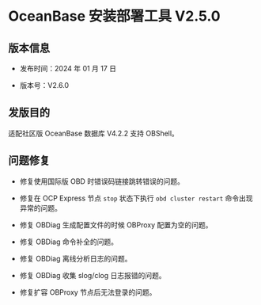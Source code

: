 # OceanBase 安装部署工具 V2.5.0

## 版本信息

* 发布时间：2024 年 01 月 17 日

* 版本号：V2.6.0

## 发版目的

适配社区版 OceanBase 数据库 V4.2.2 支持 OBShell。

## 问题修复

* 修复使用国际版 OBD 时错误码链接跳转错误的问题。

* 修复在 OCP Express 节点 `stop` 状态下执行 `obd cluster restart` 命令出现异常的问题。

* 修复 OBDiag 生成配置文件的时候 OBProxy 配置为空的问题。

* 修复 OBDiag 命令补全的问题。

* 修复 OBDiag 离线分析日志的问题。

* 修复 OBDiag 收集 slog/clog 日志报错的问题。

* 修复扩容 OBProxy 节点后无法登录的问题。
